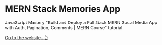 # MERN Stack Memories App

JavaScript Mastery "Build and Deploy a Full Stack MERN Social Media App with Auth, Pagination, Comments | MERN Course" tutorial.

[Go to the website.. 👆](mern-memories-sk.netlify.app/)
